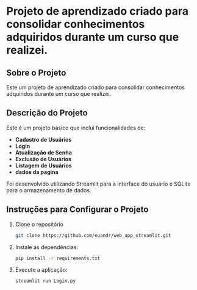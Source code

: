 # Projeto de aprendizado criado para consolidar conhecimentos adquiridos durante um curso que realizei.


## Sobre o Projeto
Este  um projeto de aprendizado criado para consolidar conhecimentos adquiridos durante um curso que realizei.

## Descrição do Projeto
Este é um projeto básico que inclui funcionalidades de:
- **Cadastro de Usuários**
- **Login**
- **Atualização de Senha**
- **Exclusão de Usuários**
- **Listagem de Usuários**
- **dados da pagina**

Foi desenvolvido utilizando Streamlit para a interface do usuário e SQLite para o armazenamento de dados.


## Instruções para Configurar o Projeto

1. Clone o repositório
    ```sh
    git clone https://github.com/euandr/web_app_streamlit.git
    ```

2. Instale as dependências:
    ```sh
    pip install -r requirements.txt
    ```

3. Execute a aplicação:
    ```sh
    streamlit run Login.py
    ```

